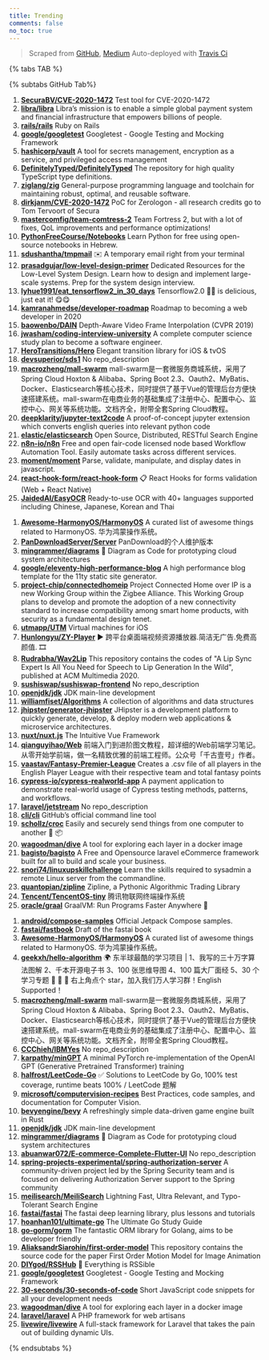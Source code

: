 ```yaml
---
title: Trending
comments: false
no_toc: true
---
```


> Scraped from [GitHub](https://github.com/trending), [Medium](https://medium.com/topic/popular)
Auto-deployed with [Travis Ci](https://travis-ci.org/)

{% tabs TAB %}
<!-- tab GitHub -->
{% subtabs GitHub Tab%}
<!-- tab Daily -->
1. [**SecuraBV/CVE-2020-1472**](https://github.com/SecuraBV/CVE-2020-1472)
Test tool for CVE-2020-1472
2. [**libra/libra**](https://github.com/libra/libra)
Libra’s mission is to enable a simple global payment system and financial infrastructure that empowers billions of people.
3. [**rails/rails**](https://github.com/rails/rails)
Ruby on Rails
4. [**google/googletest**](https://github.com/google/googletest)
Googletest - Google Testing and Mocking Framework
5. [**hashicorp/vault**](https://github.com/hashicorp/vault)
A tool for secrets management, encryption as a service, and privileged access management
6. [**DefinitelyTyped/DefinitelyTyped**](https://github.com/DefinitelyTyped/DefinitelyTyped)
The repository for high quality TypeScript type definitions.
7. [**ziglang/zig**](https://github.com/ziglang/zig)
General-purpose programming language and toolchain for maintaining robust, optimal, and reusable software.
8. [**dirkjanm/CVE-2020-1472**](https://github.com/dirkjanm/CVE-2020-1472)
PoC for Zerologon - all research credits go to Tom Tervoort of Secura
9. [**mastercomfig/team-comtress-2**](https://github.com/mastercomfig/team-comtress-2)
Team Fortress 2, but with a lot of fixes, QoL improvements and performance optimizations!
10. [**PythonFreeCourse/Notebooks**](https://github.com/PythonFreeCourse/Notebooks)
Learn Python for free using open-source notebooks in Hebrew.
11. [**sdushantha/tmpmail**](https://github.com/sdushantha/tmpmail)
✉️ A temporary email right from your terminal
12. [**prasadgujar/low-level-design-primer**](https://github.com/prasadgujar/low-level-design-primer)
Dedicated Resources for the Low-Level System Design. Learn how to design and implement large-scale systems. Prep for the system design interview.
13. [**lyhue1991/eat_tensorflow2_in_30_days**](https://github.com/lyhue1991/eat_tensorflow2_in_30_days)
Tensorflow2.0 🍎🍊 is delicious, just eat it! 😋😋
14. [**kamranahmedse/developer-roadmap**](https://github.com/kamranahmedse/developer-roadmap)
Roadmap to becoming a web developer in 2020
15. [**baowenbo/DAIN**](https://github.com/baowenbo/DAIN)
Depth-Aware Video Frame Interpolation (CVPR 2019)
16. [**jwasham/coding-interview-university**](https://github.com/jwasham/coding-interview-university)
A complete computer science study plan to become a software engineer.
17. [**HeroTransitions/Hero**](https://github.com/HeroTransitions/Hero)
Elegant transition library for iOS & tvOS
18. [**devsuperior/sds1**](https://github.com/devsuperior/sds1)
No repo_description
19. [**macrozheng/mall-swarm**](https://github.com/macrozheng/mall-swarm)
mall-swarm是一套微服务商城系统，采用了 Spring Cloud Hoxton & Alibaba、Spring Boot 2.3、Oauth2、MyBatis、Docker、Elasticsearch等核心技术，同时提供了基于Vue的管理后台方便快速搭建系统。mall-swarm在电商业务的基础集成了注册中心、配置中心、监控中心、网关等系统功能。文档齐全，附带全套Spring Cloud教程。
20. [**deepklarity/jupyter-text2code**](https://github.com/deepklarity/jupyter-text2code)
A proof-of-concept jupyter extension which converts english queries into relevant python code
21. [**elastic/elasticsearch**](https://github.com/elastic/elasticsearch)
Open Source, Distributed, RESTful Search Engine
22. [**n8n-io/n8n**](https://github.com/n8n-io/n8n)
Free and open fair-code licensed node based Workflow Automation Tool. Easily automate tasks across different services.
23. [**moment/moment**](https://github.com/moment/moment)
Parse, validate, manipulate, and display dates in javascript.
24. [**react-hook-form/react-hook-form**](https://github.com/react-hook-form/react-hook-form)
📋 React Hooks for forms validation (Web + React Native)
25. [**JaidedAI/EasyOCR**](https://github.com/JaidedAI/EasyOCR)
Ready-to-use OCR with 40+ languages supported including Chinese, Japanese, Korean and Thai
<!-- endtab -->
<!-- tab Weekly -->
1. [**Awesome-HarmonyOS/HarmonyOS**](https://github.com/Awesome-HarmonyOS/HarmonyOS)
A curated list of awesome things related to HarmonyOS. 华为鸿蒙操作系统。
2. [**PanDownloadServer/Server**](https://github.com/PanDownloadServer/Server)
PanDownload的个人维护版本
3. [**mingrammer/diagrams**](https://github.com/mingrammer/diagrams)
🎨 Diagram as Code for prototyping cloud system architectures
4. [**google/eleventy-high-performance-blog**](https://github.com/google/eleventy-high-performance-blog)
A high performance blog template for the 11ty static site generator.
5. [**project-chip/connectedhomeip**](https://github.com/project-chip/connectedhomeip)
Project Connected Home over IP is a new Working Group within the Zigbee Alliance. This Working Group plans to develop and promote the adoption of a new connectivity standard to increase compatibility among smart home products, with security as a fundamental design tenet.
6. [**utmapp/UTM**](https://github.com/utmapp/UTM)
Virtual machines for iOS
7. [**Hunlongyu/ZY-Player**](https://github.com/Hunlongyu/ZY-Player)
▶️ 跨平台桌面端视频资源播放器.简洁无广告.免费高颜值. 🎞
8. [**Rudrabha/Wav2Lip**](https://github.com/Rudrabha/Wav2Lip)
This repository contains the codes of "A Lip Sync Expert Is All You Need for Speech to Lip Generation In the Wild", published at ACM Multimedia 2020.
9. [**sushiswap/sushiswap-frontend**](https://github.com/sushiswap/sushiswap-frontend)
No repo_description
10. [**openjdk/jdk**](https://github.com/openjdk/jdk)
JDK main-line development
11. [**williamfiset/Algorithms**](https://github.com/williamfiset/Algorithms)
A collection of algorithms and data structures
12. [**jhipster/generator-jhipster**](https://github.com/jhipster/generator-jhipster)
JHipster is a development platform to quickly generate, develop, & deploy modern web applications & microservice architectures.
13. [**nuxt/nuxt.js**](https://github.com/nuxt/nuxt.js)
The Intuitive Vue Framework
14. [**qianguyihao/Web**](https://github.com/qianguyihao/Web)
前端入门到进阶图文教程，超详细的Web前端学习笔记。从零开始学前端，做一名精致优雅的前端工程师。公众号「千古壹号」作者。
15. [**vaastav/Fantasy-Premier-League**](https://github.com/vaastav/Fantasy-Premier-League)
Creates a .csv file of all players in the English Player League with their respective team and total fantasy points
16. [**cypress-io/cypress-realworld-app**](https://github.com/cypress-io/cypress-realworld-app)
A payment application to demonstrate real-world usage of Cypress testing methods, patterns, and workflows.
17. [**laravel/jetstream**](https://github.com/laravel/jetstream)
No repo_description
18. [**cli/cli**](https://github.com/cli/cli)
GitHub’s official command line tool
19. [**schollz/croc**](https://github.com/schollz/croc)
Easily and securely send things from one computer to another 🐊 📦
20. [**wagoodman/dive**](https://github.com/wagoodman/dive)
A tool for exploring each layer in a docker image
21. [**bagisto/bagisto**](https://github.com/bagisto/bagisto)
A Free and Opensource laravel eCommerce framework built for all to build and scale your business.
22. [**snori74/linuxupskillchallenge**](https://github.com/snori74/linuxupskillchallenge)
Learn the skills required to sysadmin a remote Linux server from the commandline.
23. [**quantopian/zipline**](https://github.com/quantopian/zipline)
Zipline, a Pythonic Algorithmic Trading Library
24. [**Tencent/TencentOS-tiny**](https://github.com/Tencent/TencentOS-tiny)
腾讯物联网终端操作系统
25. [**oracle/graal**](https://github.com/oracle/graal)
GraalVM: Run Programs Faster Anywhere 🚀
<!-- endtab -->
<!-- tab Monthly -->
1. [**android/compose-samples**](https://github.com/android/compose-samples)
Official Jetpack Compose samples.
2. [**fastai/fastbook**](https://github.com/fastai/fastbook)
Draft of the fastai book
3. [**Awesome-HarmonyOS/HarmonyOS**](https://github.com/Awesome-HarmonyOS/HarmonyOS)
A curated list of awesome things related to HarmonyOS. 华为鸿蒙操作系统。
4. [**geekxh/hello-algorithm**](https://github.com/geekxh/hello-algorithm)
🌍 东半球最酷的学习项目 | 1、我写的三十万字算法图解 2、千本开源电子书 3、100 张思维导图 4、100 篇大厂面经 5、30 个学习专题 🚀 🚀 🚀 右上角点个 star，加入我们万人学习群！English Supported！
5. [**macrozheng/mall-swarm**](https://github.com/macrozheng/mall-swarm)
mall-swarm是一套微服务商城系统，采用了 Spring Cloud Hoxton & Alibaba、Spring Boot 2.3、Oauth2、MyBatis、Docker、Elasticsearch等核心技术，同时提供了基于Vue的管理后台方便快速搭建系统。mall-swarm在电商业务的基础集成了注册中心、配置中心、监控中心、网关等系统功能。文档齐全，附带全套Spring Cloud教程。
6. [**CCChieh/IBMYes**](https://github.com/CCChieh/IBMYes)
No repo_description
7. [**karpathy/minGPT**](https://github.com/karpathy/minGPT)
A minimal PyTorch re-implementation of the OpenAI GPT (Generative Pretrained Transformer) training
8. [**halfrost/LeetCode-Go**](https://github.com/halfrost/LeetCode-Go)
✅ Solutions to LeetCode by Go, 100% test coverage, runtime beats 100% / LeetCode 题解
9. [**microsoft/computervision-recipes**](https://github.com/microsoft/computervision-recipes)
Best Practices, code samples, and documentation for Computer Vision.
10. [**bevyengine/bevy**](https://github.com/bevyengine/bevy)
A refreshingly simple data-driven game engine built in Rust
11. [**openjdk/jdk**](https://github.com/openjdk/jdk)
JDK main-line development
12. [**mingrammer/diagrams**](https://github.com/mingrammer/diagrams)
🎨 Diagram as Code for prototyping cloud system architectures
13. [**abuanwar072/E-commerce-Complete-Flutter-UI**](https://github.com/abuanwar072/E-commerce-Complete-Flutter-UI)
No repo_description
14. [**spring-projects-experimental/spring-authorization-server**](https://github.com/spring-projects-experimental/spring-authorization-server)
A community-driven project led by the Spring Security team and is focused on delivering Authorization Server support to the Spring community
15. [**meilisearch/MeiliSearch**](https://github.com/meilisearch/MeiliSearch)
Lightning Fast, Ultra Relevant, and Typo-Tolerant Search Engine
16. [**fastai/fastai**](https://github.com/fastai/fastai)
The fastai deep learning library, plus lessons and tutorials
17. [**hoanhan101/ultimate-go**](https://github.com/hoanhan101/ultimate-go)
The Ultimate Go Study Guide
18. [**go-gorm/gorm**](https://github.com/go-gorm/gorm)
The fantastic ORM library for Golang, aims to be developer friendly
19. [**AliaksandrSiarohin/first-order-model**](https://github.com/AliaksandrSiarohin/first-order-model)
This repository contains the source code for the paper First Order Motion Model for Image Animation
20. [**DIYgod/RSSHub**](https://github.com/DIYgod/RSSHub)
🍰 Everything is RSSible
21. [**google/googletest**](https://github.com/google/googletest)
Googletest - Google Testing and Mocking Framework
22. [**30-seconds/30-seconds-of-code**](https://github.com/30-seconds/30-seconds-of-code)
Short JavaScript code snippets for all your development needs
23. [**wagoodman/dive**](https://github.com/wagoodman/dive)
A tool for exploring each layer in a docker image
24. [**laravel/laravel**](https://github.com/laravel/laravel)
A PHP framework for web artisans
25. [**livewire/livewire**](https://github.com/livewire/livewire)
A full-stack framework for Laravel that takes the pain out of building dynamic UIs.
<!-- endtab -->
{% endsubtabs %}
<!-- endtab -->
<!-- tab Medium -->
